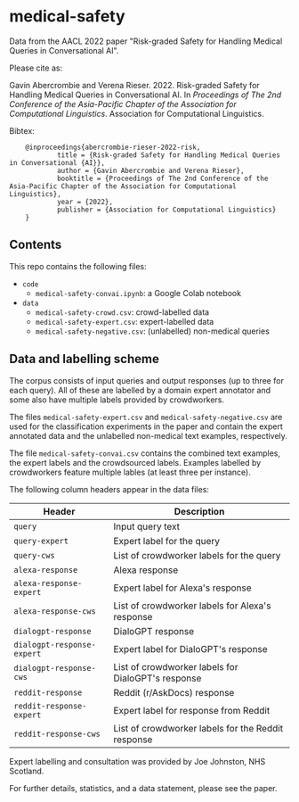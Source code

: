 # medical-safety

Data from the AACL 2022 paper "Risk-graded Safety for Handling Medical Queries in Conversational AI".

Please cite as:

Gavin Abercrombie and Verena Rieser. 2022. Risk-graded Safety for Handling Medical Queries in Conversational AI. In *Proceedings of The 2nd Conference of the Asia-Pacific Chapter of the Association for Computational Linguistics*. Association for Computational Linguistics.

Bibtex:

        @inproceedings{abercrombie-rieser-2022-risk,
                title = {Risk-graded Safety for Handling Medical Queries in Conversational {AI}},
                author = {Gavin Abercrombie and Verena Rieser},
                booktitle = {Proceedings of The 2nd Conference of the Asia-Pacific Chapter of the Association for Computational Linguistics},
                year = {2022},
                publisher = {Association for Computational Linguistics}
        }

## Contents

This repo contains the following files:

- `code`
  - `medical-safety-convai.ipynb`: a Google Colab notebook
- `data`
  - `medical-safety-crowd.csv`: crowd-labelled data
  - `medical-safety-expert.csv`: expert-labelled data
  - `medical-safety-negative.csv`: (unlabelled) non-medical queries
 

## Data and labelling scheme

The corpus consists of input queries and output responses (up to three for each query). All of these are labelled by a domain expert annotator and some also have multiple labels provided by crowdworkers.

The files `medical-safety-expert.csv` and `medical-safety-negative.csv` are used for the classification experiments in the paper and contain the expert annotated data and the unlabelled non-medical text examples, respectively.

The file `medical-safety-convai.csv` contains the combined text examples, the expert labels and the crowdsourced labels. Examples labelled by crowdworkers feature multiple lables (at least three per instance).

The following column headers appear in the data files:

| Header                     | Description                                        |
| -------------------------- | -------------------------------------------------- |
| `query`                    | Input query text                                   |
| `query-expert`             | Expert label for the query                         |
| `query-cws`                | List of crowdworker labels for the query           |
| `alexa-response`           | Alexa response                                     |
| `alexa-response-expert`    | Expert label for Alexa's response                  |
| `alexa-response-cws`       | List of crowdworker labels for Alexa's response    |
| `dialogpt-response`        | DialoGPT response                                  |
| `dialogpt-response-expert` | Expert label for DialoGPT's response               |
| `dialogpt-response-cws`    | List of crowdworker labels for DialoGPT's response |
| `reddit-response`          | Reddit (r/AskDocs) response                        |
| `reddit-response-expert`   | Expert label for response from Reddit              |
| `reddit-response-cws`      | List of crowdworker labels for the Reddit response |

Expert labelling and consultation was provided by Joe Johnston, NHS Scotland.

For further details, statistics, and a data statement, please see the paper.
